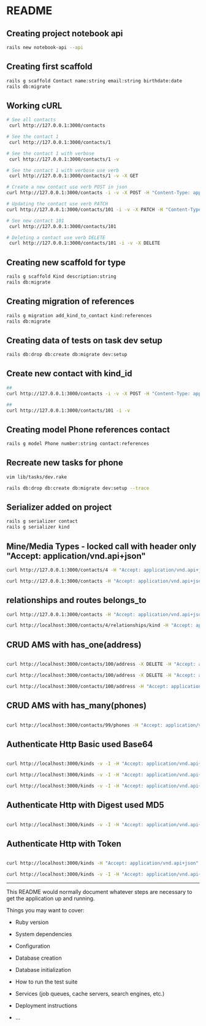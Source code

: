 # README

## Creating project notebook api
```bash
rails new notebook-api --api
```

## Creating first scaffold
```bash
rails g scaffold Contact name:string email:string birthdate:date
rails db:migrate
```

## Working cURL
```bash
# See all contacts
 curl http://127.0.0.1:3000/contacts

# See the contact 1
 curl http://127.0.0.1:3000/contacts/1

# See the contact 1 with verbose
 curl http://127.0.0.1:3000/contacts/1 -v

# See the contact 1 with verbose use verb
 curl http://127.0.0.1:3000/contacts/1 -v -X GET

# Create a new contact use verb POST in json
curl http://127.0.0.1:3000/contacts -i -v -X POST -H "Content-Type: application/json" -d '{"name": "alanalves","email": "alanalves@empresa.corp"}'

# Updating the contact use verb PATCH
curl http://127.0.0.1:3000/contacts/101 -i -v -X PATCH -H "Content-Type: application/json" -d '{"name": "alansilva","email": "alan@empresa.corp"}'

# See new contact 101
 curl http://127.0.0.1:3000/contacts/101

# Deleting a contact use verb DELETE
 curl http://127.0.0.1:3000/contacts/101 -i -v -X DELETE

```

## Creating new scaffold for type
```bash
rails g scaffold Kind description:string
rails db:migrate
```
## Creating migration of references
```bash
rails g migration add_kind_to_contact kind:references
rails db:migrate
```

## Creating data of tests on task dev setup
```bash
rails db:drop db:create db:migrate dev:setup
```

## Create new contact with kind_id
```bash
##
curl http://127.0.0.1:3000/contacts -i -v -X POST -H "Content-Type: application/json" -d '{ "name": "alanalves","email": "alanalves@empresa.corp", "birthdate":"2002-05-27", "kind_id":3 }'

##
curl http://127.0.0.1:3000/contacts/101 -i -v

```

## Creating model Phone references contact
```bash
rails g model Phone number:string contact:references
```

## Recreate new tasks for phone
```bash
vim lib/tasks/dev.rake

rails db:drop db:create db:migrate dev:setup --trace
```

## Serializer added on project

```bash
rails g serializer contact
rails g serializer kind

```

## Mine/Media Types - locked call with header only "Accept: application/vnd.api+json"

```bash
curl http://127.0.0.1:3000/contacts/4 -H "Accept: application/vnd.api+json" -v

curl http://127.0.0.1:3000/contacts -H "Accept: application/vnd.api+json" -v
```

## relationships and routes belongs_to

```bash
curl http://127.0.0.1:3000/contacts -H "Accept: application/vnd.api+json" -v

curl http://localhost:3000/contacts/4/relationships/kind -H "Accept: application/vnd.api+json"
```

## CRUD AMS with has_one(address)

```bash

curl http://localhost:3000/contacts/100/address -X DELETE -H "Accept: application/vnd.api+json"

curl http://localhost:3000/contacts/100/address -X DELETE -H "Accept: application/vnd.api+json"

curl http://localhost:3000/contacts/100/address -H "Accept: application/vnd.api+json"

```

## CRUD AMS with has_many(phones)

```bash

curl http://localhost:3000/contacts/99/phones -H "Accept: application/vnd.api+json"

```

## Authenticate Http Basic used Base64

```bash

curl http://localhost:3000/kinds -v -I -H "Accept: application/vnd.api+json" -u alan:secret

curl http://localhost:3000/kinds -v -I -H "Accept: application/vnd.api+json" -u alan:secreterror

curl http://localhost:3000/kinds -v -I -H "Accept: application/vnd.api+json" -u alan:secret

```

## Authenticate Http with Digest used MD5

```bash

curl http://localhost:3000/kinds -v -I -H "Accept: application/vnd.api+json" -u alan:secret --digest

```

## Authenticate Http with Token

```bash

curl http://localhost:3000/kinds -H "Accept: application/vnd.api+json" -H "Authorization: Token secret123456"

curl http://localhost:3000/kinds -v -I -H "Accept: application/vnd.api+json" -H "Authorization: Token secret123456"

```
---
This README would normally document whatever steps are necessary to get the
application up and running.

Things you may want to cover:

* Ruby version

* System dependencies

* Configuration

* Database creation

* Database initialization

* How to run the test suite

* Services (job queues, cache servers, search engines, etc.)

* Deployment instructions

* ...

